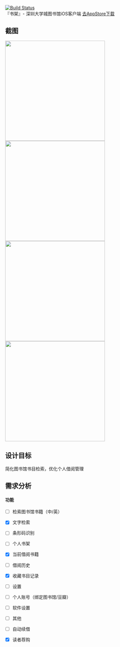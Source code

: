 [![Build Status](https://travis-ci.org/UTSZ/Bookcase.svg?branch=master)](https://travis-ci.org/UTSZ/Bookcase)  
『书架』- 深圳大学城图书馆iOS客户端 [去AppStore下载](https://appsto.re/cn/kEsD9.i)

## 截图
<img src="https://raw.github.com/UTSZ/Bookcase/master/screenshots/1.png" width="320" />
<img src="https://raw.github.com/UTSZ/Bookcase/master/screenshots/2.png" width="320" />
<img src="https://raw.github.com/UTSZ/Bookcase/master/screenshots/3.png" width="320" />
<img src="https://raw.github.com/UTSZ/Bookcase/master/screenshots/4.png" width="320" />

## 设计目标
简化图书馆书目检索，优化个人借阅管理

## 需求分析
#### 功能
- [ ] 检索图书馆书籍（中/英）
 - [x] 文字检索
 - [ ] 条形码识别
- [ ] 个人书架
 - [x] 当前借阅书籍
 - [ ] 借阅历史
 - [x] 收藏书目记录
- [ ] 设置
 - [ ] 个人账号（绑定图书馆/豆瓣） 
 - [ ] 软件设置
- [ ] 其他
 - [ ] 自动续借
 - [x] 读者荐购

